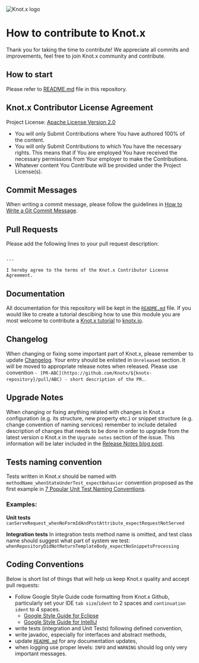 ![Knot.x logo](http://knotx.io/img/logo-knotx.png)

# How to contribute to Knot.x
Thank you for taking the time to contribute!
We appreciate all commits and improvements, feel free to join Knot.x community and contribute.

## How to start
Please refer to [README.md](README.md) file in this repository.

## Knot.x Contributor License Agreement
Project License: [Apache License Version 2.0](https://www.apache.org/licenses/LICENSE-2.0)
- You will only Submit Contributions where You have authored 100% of the content.
- You will only Submit Contributions to which You have the necessary rights. This means that if You are employed You have received the necessary permissions from Your employer to make the Contributions.
- Whatever content You Contribute will be provided under the Project License(s).

## Commit Messages
When writing a commit message, please follow the guidelines in [How to Write a Git Commit Message](http://chris.beams.io/posts/git-commit/).

## Pull Requests
Please add the following lines to your pull request description:

```

---

I hereby agree to the terms of the Knot.x Contributor License Agreement.
```

## Documentation
All documentation for this repository will be kept in the [`README.md`](README.md) file. If you would like to create a tutorial descibing how to use this module you are most welcome to contribute a [Knot.x tutorial](https://github.com/Knotx/knotx-website#tutorials) to [knotx.io](http://knotx.io/tutorials/).

## Changelog
When changing or fixing some important part of Knot.x, please remember to update [Changelog](CHANGELOG.md).
Your entry should be enlisted in `Unreleased` section. It will be moved to appropriate release notes when released.
Please use convention `- [PR-ABC](https://github.com/Knotx/${knotx-repository}/pull/ABC) - short description of the PR.`.

## Upgrade Notes
When changing or fixing anything related with changes in Knot.x configuration (e.g. its structure, new property etc.) or
snippet structure (e.g. change convention of naming services) remember to include detailed description of changes that needs to be done in order to upgrade from the latest version o Knot.x in the `Upgrade notes` section of the issue.
This information will be later included in the [Release Notes blog post](http://knotx.io/blog/).

## Tests naming convention
Tests written in Knot.x should be named with `methodName_whenStateUnderTest_expectBehavior` convention proposed as the first example in [7 Popular Unit Test Naming Conventions](https://dzone.com/articles/7-popular-unit-test-naming).

### Examples:
**Unit tests**
`canServeRequest_whenNoFormIdAndPostAttribute_expectRequestNotServed`

**Integration tests**
In integration tests method name is omitted, and test class name should suggest what part of system we test:
`whenRepositoryDidNotReturnTemplateBody_expectNoSnippetsProcessing`

## Coding Conventions
Below is short list of things that will help us keep Knot.x quality and accept pull requests:
- Follow Google Style Guide code formatting from Knot.x Github, particularly set your IDE `tab size`/`ident` to 2 spaces and `continuation ident` to 4 spaces.
  - [Google Style Guide for Eclipse](https://raw.githubusercontent.com/google/styleguide/gh-pages/eclipse-java-google-style.xml)
  - [Google Style Guide for IntelliJ](https://raw.githubusercontent.com/google/styleguide/gh-pages/intellij-java-google-style.xml)
- write tests (integration and Unit Tests) following defined convention,
- write javadoc, especially for interfaces and abstract methods,
- update [`README.md`](README.md) for any documentation updates,
- when logging use proper levels: `INFO` and `WARNING` should log only very important messages.
